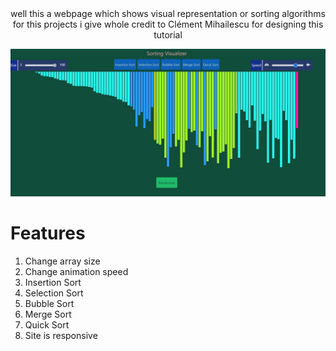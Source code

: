 <center>well this a webpage which shows visual representation or sorting algorithms for this projects i give whole credit to Clément Mihailescu for designing this tutorial</center>


![alt text](https://github.com/jayendramadaram/sorting-algos/blob/main/gitup.jpg?raw=true)




# Features
1. Change array size
2. Change animation speed
3. Insertion Sort
4. Selection Sort
5. Bubble Sort
6. Merge Sort
7. Quick Sort
9. Site is responsive






